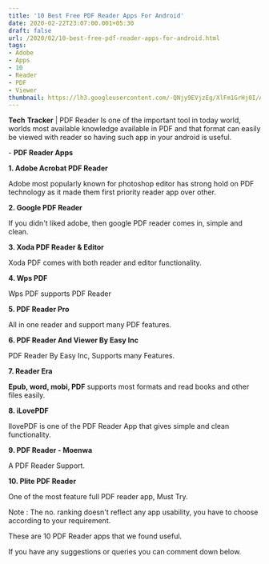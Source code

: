 ```yaml
---
title: '10 Best Free PDF Reader Apps For Android'
date: 2020-02-22T23:07:00.001+05:30
draft: false
url: /2020/02/10-best-free-pdf-reader-apps-for-android.html
tags: 
- Adobe
- Apps
- 10
- Reader
- PDF
- Viewer
thumbnail: https://lh3.googleusercontent.com/-QNjy9EVjzEg/XlFm1GrHj0I/AAAAAAAABKg/-7STmOkiIF0LKQXvUTTTWnwQJTQ9CQc_gCLcBGAsYHQ/s1600/IMG_20200222_230523_072.jpg
---
```


**Tech** **Tracker** | PDF Reader Is one of the important tool in today world, worlds most available knowledge available in PDF and that format can easily be viewed with reader so having such app in your android is useful.

  

\- **PDF Reader Apps**

  

**1\. Adobe Acrobat PDF Reader**

Adobe most popularly known for photoshop editor has strong hold on PDF technology as it made them first priority reader app over other.

  

**2\. Google PDF Reader**

If you didn't liked adobe, then google PDF reader comes in, simple and clean.

**3\. Xoda PDF Reader & Editor**

  

Xoda PDF comes with both reader and editor functionality.

**4\. Wps PDF**

Wps PDF supports PDF Reader 

**5\. PDF Reader Pro**

All in one reader and support many PDF features.

**6\. PDF Reader And Viewer By Easy Inc**

PDF Reader By Easy Inc, Supports many Features.

  

**7\. Reader Era**

**Epub, word, mobi, PDF** supports most formats and read books and other files easily.

**8\. iLovePDF**

IlovePDF is one of the PDF Reader App that gives simple and clean functionality.

**9\. PDF Reader - Moenwa**

A PDF Reader Support.

  

**10\. Plite PDF Reader**

One of the most feature full PDF reader app, Must Try.

  

Note : The no. ranking doesn't reflect any app usability, you have to choose according to your requirement.

  

These are 10 PDF Reader apps that we found useful.

  

If you have any suggestions or queries you can comment down below.